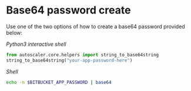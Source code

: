 # Base64 password create

Use one of the two options of how to create a base64 password provided below:

_Python3 interactive shell_
```python
from autoscaler.core.helpers import string_to_base64string
string_to_base64string("your-app-password-here")
```

_Shell_
```bash
echo -n $BITBUCKET_APP_PASSWORD | base64
```